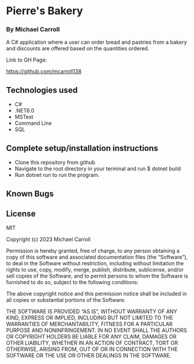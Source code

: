 # **Pierre's Bakery**

### By Michael Carroll

A C# application where a user can order bread and pastries from a bakery and discounts are offered based on the quantities ordered.


Link to GH Page:
 
https://github.com/mcarroll138

## Technologies used 
- C#
- .NET6.0
- MSTest
- Command Line
- SQL

## Complete setup/installation instructions 
- Clone this repository from github
- Navigate to the root directory in your terminal and run $ dotnet build
- Run dotnet run to run the program.

## Known Bugs

## License
MIT

Copyright (c) 2023 Michael Carroll

Permission is hereby granted, free of charge, to any person obtaining a copy of this software and associated documentation files (the “Software”), to deal in the Software without restriction, including without limitation the rights to use, copy, modify, merge, publish, distribute, sublicense, and/or sell copies of the Software, and to permit persons to whom the Software is furnished to do so, subject to the following conditions:

The above copyright notice and this permission notice shall be included in all copies or substantial portions of the Software.

THE SOFTWARE IS PROVIDED “AS IS”, WITHOUT WARRANTY OF ANY KIND, EXPRESS OR IMPLIED, INCLUDING BUT NOT LIMITED TO THE WARRANTIES OF MERCHANTABILITY, FITNESS FOR A PARTICULAR PURPOSE AND NONINFRINGEMENT. IN NO EVENT SHALL THE AUTHORS OR COPYRIGHT HOLDERS BE LIABLE FOR ANY CLAIM, DAMAGES OR OTHER LIABILITY, WHETHER IN AN ACTION OF CONTRACT, TORT OR OTHERWISE, ARISING FROM, OUT OF OR IN CONNECTION WITH THE SOFTWARE OR THE USE OR OTHER DEALINGS IN THE SOFTWARE.